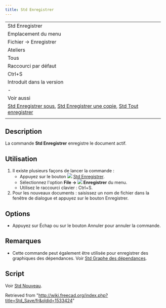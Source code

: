 ```yaml
---
title: Std Enregistrer
---
```

|  |
| --- |
| Std Enregistrer |
| Emplacement du menu |
| Fichier → Enregistrer |
| Ateliers |
| Tous |
| Raccourci par défaut |
| Ctrl+S |
| Introduit dans la version |
| - |
| Voir aussi |
| [Std Enregistrer sous](/Std_SaveAs/fr "Std SaveAs/fr"), [Std Enregistrer une copie](/Std_SaveCopy/fr "Std SaveCopy/fr"), [Std Tout enregistrer](/Std_SaveAll/fr "Std SaveAll/fr") |
|  |

## Description

La commande **Std Enregistrer** enregistre le document actif.

## Utilisation

1. Il existe plusieurs façons de lancer la commande :
   * Appuyez sur le bouton ![](/images/Std_Save.svg) [Std Enregistrer](/Std_Save "Std Save").
   * Sélectionnez l'option **File → ![](/images/Std_Save.svg) Enregistrer** du menu.
   * Utilisez le raccourci clavier : Ctrl+S.
2. Pour les nouveaux documents : saisissez un nom de fichier dans la fenêtre de dialogue et appuyez sur le bouton Enregistrer.

## Options

* Appuyez sur Échap ou sur le bouton Annuler pour annuler la commande.

## Remarques

* Cette commande peut également être utilisée pour enregistrer des graphiques des dépendances. Voir [Std Graphe des dépendances](/Std_DependencyGraph/fr "Std DependencyGraph/fr").

## Script

Voir [Std Nouveau](/Std_New/fr#Script "Std New/fr").

Retrieved from "<http://wiki.freecad.org/index.php?title=Std_Save/fr&oldid=1533424>"